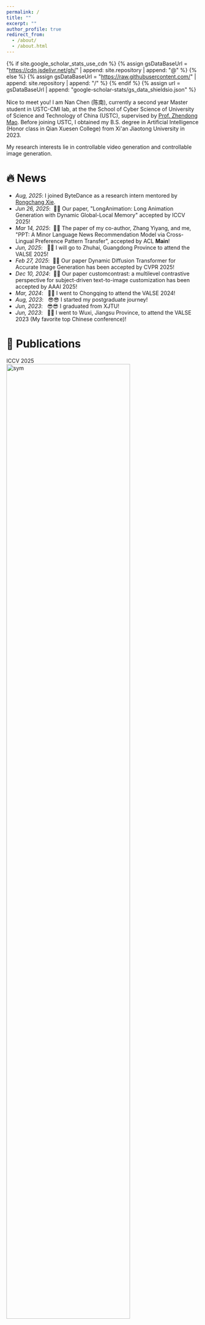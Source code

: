 ```yaml
---
permalink: /
title: ""
excerpt: ""
author_profile: true
redirect_from: 
  - /about/
  - /about.html
---
```


{% if site.google_scholar_stats_use_cdn %}
{% assign gsDataBaseUrl = "https://cdn.jsdelivr.net/gh/" | append: site.repository | append: "@" %}
{% else %}
{% assign gsDataBaseUrl = "https://raw.githubusercontent.com/" | append: site.repository | append: "/" %}
{% endif %}
{% assign url = gsDataBaseUrl | append: "google-scholar-stats/gs_data_shieldsio.json" %}

<span class='anchor' id='about-me'></span>

Nice to meet you! I am Nan Chen (陈南), currently a second year Master student in USTC-CMI lab, at the the School of Cyber Science of University of Science and Technology of China (USTC), supervised by <a href='https://faculty.ustc.edu.cn/maozhendong'>Prof. Zhendong Mao</a>. Before joining USTC, I obtained my B.S. degree in Artificial Intelligence (Honor class in Qian Xuesen College) from Xi'an Jiaotong University in 2023.

My research interests lie in controllable video generation and controllable image generation.



# 🔥 News
- *Aug, 2025*:  I joined ByteDance as a research intern mentored by <a href='https://scholar.google.com/citations?user=Ayl_VOEAAAAJ&hl=en'>Rongchang Xie</a>.
- *Jun 26, 2025*: &nbsp;🎉🎉 Our paper, "LongAnimation: Long Animation Generation with Dynamic Global-Local Memory" accepted by ICCV 2025!
- *Mar 14, 2025*: &nbsp;🎉🎉 The paper of my co-author, Zhang Yiyang, and me, "PPT: A Minor Language News Recommendation Model via Cross-Lingual Preference Pattern Transfer", accepted by ACL **Main**!
- *Jun, 2025*: &nbsp; 🥳🥳 I will go to Zhuhai, Guangdong Province to attend the VALSE 2025!
- *Feb 27, 2025*: &nbsp;🎉🎉 Our paper Dynamic Diffusion Transformer for Accurate Image Generation  has  been accepted by CVPR 2025!
- *Dec 10, 2024*: &nbsp;🎉🎉 Our paper customcontrast: a multilevel contrastive perspective for subject-driven text-to-image customization has  been accepted by AAAI 2025!
- *Mar, 2024*: &nbsp; 🥳🥳 I went to Chongqing to attend the VALSE 2024!
- *Aug, 2023*: &nbsp; 😎😎 I started my postgraduate journey!
- *Jun, 2023*: &nbsp; 😎😎 I graduated from XJTU!
- *Jun, 2023*: &nbsp; 🥳🥳 I went to Wuxi, Jiangsu Province, to attend the VALSE 2023 (My favorite top Chinese conference)!


# 📝 Publications

<div class='paper-box'><div class='paper-box-image'><div><div class="badge">ICCV 2025</div><img src='images\long_animation.png' alt="sym" width="80%"></div></div>
<div class='paper-box-text' markdown="1">

<h2> LongAnimation: Long Animation Generation with Dynamic Global-Local Memory</h2> 

 **Nan Chen**,  Mengqi Huang, Yihao Meng, Zhendong Mao

<div class="periodical"><em>iCCV 2025</em>
</div>

  <p>
    <a href="https://cn-makers.github.io/long_animation_web/">Project</a> | <a href="https://huggingface.co/papers/2507.01945">Paper</a> |  <a href="https://github.com/CN-makers/LongAnimation"><img src="https://img.shields.io/github/stars/CN-makers/LongAnimation?style=social" alt="GitHub stars" style="vertical-align:middle; margin-top:-3px;" /> </a>

  </p>

</div>
</div>


<div class='paper-box'><div class='paper-box-image'><div><div class="badge">Submitting </div><img src='images\pro3D.png' alt="sym" width="80%"></div></div>
<div class='paper-box-text' markdown="1">

<h2> Pro3D-Editor: A Progressive-Views Perspective for Consistent and Precise 3D Editing</h2> 

 Yang Zheng,  Mengqi Huang, **Nan Chen**, Zhendong Mao

<div class="periodical"><em>Nips Submitting</em>
</div>

  <p>
    <a href="https://shuoyueli4519.github.io/Pro3D-Editor/">Project </a>  | <a href="https://arxiv.org/pdf/2506.00512">Paper</a> | <a href="https://github.com/shuoyueli4519/Pro3D-Editor-Code">Code</a>
  </p>

</div>
</div>

<div class='paper-box'><div class='paper-box-image'><div><div class="badge">ACL Main 2025</div><img src='images\acl2025.png' alt="sym" width="80%"></div></div>
<div class='paper-box-text' markdown="1">

<h2> PPT: A Minor Language News Recommendation Model via Cross-Lingual Preference Pattern Transfer</h2> 

Yiyang Zhang, **Nan Chen (corresponding author)**

<div class="periodical"><em>ACL 2025 Main</em>
</div>

  <p>
    <a href="https://aclanthology.org/2025.acl-long.526/">Paper</a> |  <a href="https://github.com/yiyangzhang-hz/PPT/tree/main"><img src="https://img.shields.io/github/stars/yiyangzhang-hz/PPT?style=social" alt="GitHub stars" style="vertical-align:middle; margin-top:-3px;" /> </a>
  </p>

</div>
</div>






<div class='paper-box'><div class='paper-box-image'><div><div class="badge">CVPR 2025</div><img src='images\camera_ready_jwn_cvpr2025_v2.png' alt="sym" width="80%"></div></div>
<div class='paper-box-text' markdown="1">

<h2> D<sup>2</sup>iT: Dynamic Diffusion Transformer for Accurate Image Generation</h2> 

Weinan Jia, Mengqi Huang, **Nan Chen**, Lei Zhang, Zhendong Mao


<div class="periodical"><em>CVPR 2025</em>
</div>

  <p>
    <a href="https://arxiv.org/pdf/2504.09454">Paper</a>
  </p>

</div>
</div>



<div class='paper-box'><div class='paper-box-image'><div><div class="badge">AAAI 2025</div><img src='images\custom.png' alt="sym" width="80%"></div></div>
<div class='paper-box-text' markdown="1">

<h2> CustomContrast: A Multilevel Contrastive Perspective For Subject-Driven Text-to-Image Customization</h2> 

**Nan Chen**, Mengqi Huang, Zhuowei Chen, Yang Zheng, Lei Zhang, Zhendong Mao



<div class="periodical"><em>AAAI 2025</em>
</div>

  <p>
    <a href="https://ojs.aaai.org/index.php/AAAI/article/view/32210">Paper</a> | <a href="https://cn-makers.github.io/CustomContrast/">Project</a>  | <a href="https://www.bilibili.com/video/BV1bxw1e6EwL/?share_source=copy_web&vd_source=d38453ce49fad38e14b696404ae655db">Video</a> 
  </p>

</div>
</div>

<div class='paper-box'><div class='paper-box-image'><div><div class="badge">MMM 2025 Oral</div><img src='images\skin.png' alt="sym" width="80%"></div></div>
<div class='paper-box-text' markdown="1">

<h2> Skin-Adapter: Fine-Grained Skin-Color Preservation for Text-to-Image Generation</h2> 

Zhuowei Chen,  Mengqi Huang, **Nan Chen**, Zhendong Mao



<div class="periodical"><em>MMM 2025 Oral (Top 10%)</em>
</div>

  <p>
    <a href="https://link.springer.com/chapter/10.1007/978-981-96-2071-5_2">paper</a> | <a href="https://www.bilibili.com/video/BV1i5CrYoEut/?share_source=copy_web&vd_source=d38453ce49fad38e14b696404ae655db">video</a> 
  </p>

</div>
</div>

<div class='paper-box'><div class='paper-box-image'><div><div class="badge">AAAI Submitting</div><img src='images\word.png' alt="sym" width="80%"></div></div>
<div class='paper-box-text' markdown="1">

<h2> HDGlyph: A Hierarchical Disentangled Glyph-Based Framework for Long-Tail Text Rendering in Diffusion Models
</h2> 

Shuhan Zhuang,  Mengqi Huang, Fengyi Fu, **Nan Chen**, Bohan Lei, Zhendong Mao



<div class="periodical"><em>AAAI Submitting</em>
</div>

  <p>
    <a href="https://arxiv.org/abs/2505.06543">paper</a> 
  </p>

</div>
</div>


# 🎖 Selected Honors and Awards
- *2023* The 2nd Greater Bay Area Algorithm Competition (T2I Track)—Second Prize, mentored by <a href='https://corleone-huang.github.io/'> Mengqi Huang <a>
- *2022* First Prize in China Robot Competition (First Contributor and Group Leader)
- *2021* <a href='https://iair.xjtu.edu.cn/info/1005/2131.htm'>Megvii (旷视) Comprehensive Development Scholarship <a> -Top 1%  —Equivalent to National Scholarship in XJTU

# 📖 Experience

## Education

- <strong>*2023.8 - now*, University of Science and Technology of China (USTC)</strong>.

  Master in Cyberspace Security    Advisor: <a href='https://faculty.ustc.edu.cn/maozhendong'>Prof. Zhendong Mao</a>
  
- <strong>*2019.09 - 2023.06*, Xi'an Jiaotong University (XJTU)</strong>.

  Bachelor in Artificial Intelligence (Honor class in Qian Xuesen Honors College)  Advisor: <a href='https://gr.xjtu.edu.cn/web/pingwei'>Prof. Ping Wei

  <!--Advisor: <a href='https://gr.xjtu.edu.cn/web/pingwei'>Prof. Ping Wei</a>-->

## Internship

- <strong>*2025.8 - now*, ByteDance</strong>.

  Research Intern mentored by <a href='https://scholar.google.com/citations?user=Ayl_VOEAAAAJ&hl=en'>Rongchang Xie</a>.


# 💻 Extracurricular Activities
- *2023.10 - now*, <strong><a href="https://space.bilibili.com/3546595134015939?spm_id_from=333.1007.0.0">BiliBili Blogger (NobleAI Channel)</a></strong>
  
  <strong>First Founder </strong> of NobleAI Discussion Group

  6,500 followers and 160,000 views.

- *2023.3 - 2023.8*, <strong> Beijing Research Institute of USTC Research Assistant. </strong> 

- *2021.5 - 2022.7*, <strong> XJTU RoboCUP Robot Club Sole Chairman. </strong> 

- *2021.5 - 2022.7*, <strong> National University of Singapore: School Of Computing. </strong> 
  
  Summer Workshop First Contributor  
  
  <strong>Third place </strong>  in the SWS3026 Visual Computing track and A-grade performance.